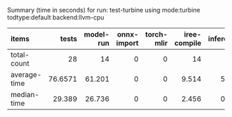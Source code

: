 Summary (time in seconds) for run: test-turbine using mode:turbine todtype:default backend:llvm-cpu

| items        |   tests |   model-run |   onnx-import |   torch-mlir |   iree-compile |   inference |
|:-------------|--------:|------------:|--------------:|-------------:|---------------:|------------:|
| total-count  | 28      |      14     |             0 |            0 |         14     |       3     |
| average-time | 76.6571 |      61.201 |             0 |            0 |          9.514 |       5.942 |
| median-time  | 29.389  |      26.736 |             0 |            0 |          2.456 |       0.197 |
